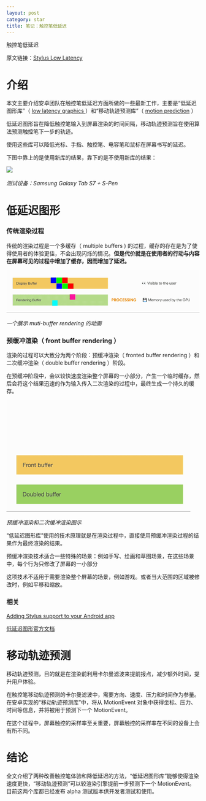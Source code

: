 ```yaml
---
layout: post
category: star
title: 笔记：触控笔低延迟
---
```


触控笔低延迟

原文链接：[Stylus Low Latency](https://medium.com/androiddevelopers/stylus-low-latency-d4a140a9c982)

# 介绍

本文主要介绍安卓团队在触控笔低延迟方面所做的一些最新工作，主要是“低延迟图形库”（ [low latency graphics ](https://developer.android.com/jetpack/androidx/releases/graphics)）和“移动轨迹预测库”（ [motion prediction](https://developer.android.com/jetpack/androidx/releases/input) ）

低延迟图形旨在降低触控笔输入到屏幕渲染的时间间隔，移动轨迹预测旨在使用算法预测触控笔下一步的轨迹。

使用这些库可以降低光标、手指、触控笔、电容笔和鼠标在屏幕书写的延迟。

下图中靠上的是使用新库的结果，靠下的是不使用新库的结果：

![](../img/20230110/boxcnl0rbRoGC5wLfuzxvjN8Tsf.gif)

*测试设备：Samsung Galaxy Tab S7 + S-Pen*

# 低延迟图形

### 传统渲染过程

传统的渲染过程是一个多缓存（ multiple buffers ) 的过程，缓存的存在是为了使得使用者的体验更佳，不会出现闪烁的情况。**但是代价就是在使用者的行动与内容在屏幕可见的过程中增加了缓存，因而增加了延迟。**

![](../img/20230110/boxcnSUpq3UuGq7Sz9X3IMlfeXg.gif)

*一个展示 muti-buffer rendering 的动画*

### 预缓冲渲染（ front buffer rendering ）

渲染的过程可以大致分为两个阶段：预缓冲渲染（ fronted buffer rendering ）和二次缓冲渲染（ double buffer rendering ）阶段。

在预缓冲阶段中，会以较快速度渲染整个屏幕的一小部分，产生一个临时缓存，然后会将这个结果迅速的作为输入传入二次渲染的过程中，最终生成一个持久的缓存。

![](../img/20230110/boxcnNHWcY8fAbR23i6c33OzRzd.gif)

*预缓冲渲染和二次缓冲渲染图示*

“低延迟图形库”使用的技术原理就是在渲染过程中，直接使用预缓冲渲染过程的结果作为最终渲染的结果。

预缓冲渲染技术适合一些特殊的场景：例如手写、绘画和草图场景，在这些场景中，每个行为只修改了屏幕的一小部分

这项技术不适用于需要渲染整个屏幕的场景，例如游戏。或者当大范围的区域被修改时，例如平移和缩放。

### 相关

[Adding Stylus support to your Android app](https://www.youtube.com/watch?v=F8boaQsioH8)

[低延迟图形官方文档](https://developer.android.com/reference/androidx/graphics/lowlatency/package-summary)

# 移动轨迹预测

移动轨迹预测，目的就是在渲染前利用卡尔曼滤波来提前报点，减少额外时间，提升用户体验。

在触控笔移动轨迹预测的卡尔曼滤波中，需要方向、速度、压力和时间作为参量。在安卓实现的“移动轨迹预测库”中，将从 MotionEvent 对象中获得坐标、压力、时间等信息，并将被用于预测下一个 MotionEvent。

在这个过程中，屏幕触控的采样率至关重要，屏幕触控的采样率在不同的设备上会有所不同。

# 结论

全文介绍了两种改善触控笔体验和降低延迟的方法，“低延迟图形库”能够使得渲染速度更快，“移动轨迹预测”可以较渲染引擎提前一步预测下一个 MotionEvent。目前这两个库都已经发布 alpha 测试版本供开发者测试和使用。





